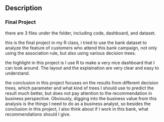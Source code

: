 ## Description

### Final Project
there are 3 files under the folder, including code, dashboard, and dataset.

this is the final project in my R class, i tried to use the bank dataset to analyze the feature of customers who attend this bank campaign, not only using the association rule, but also using various decision trees.

the highlight in this project is I use R to make a very nice dashboard that I can look around. The layout and the explaination are very clear and easy to understand.

the conclusion in this project focuses on the results from different decision trees, which parameter and what kind of trees I should use to predict the result much better, but does not pay attention to the recommendation in business perspective. Obviously, digging into the business value from this analysis is the things I need to do as a business analyst, so besides the conclusion in this project, I also think about if I work in this bank, what recommendations should I give.
